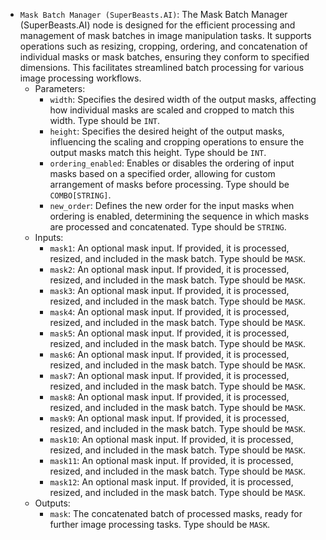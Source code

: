 - `Mask Batch Manager (SuperBeasts.AI)`: The Mask Batch Manager (SuperBeasts.AI) node is designed for the efficient processing and management of mask batches in image manipulation tasks. It supports operations such as resizing, cropping, ordering, and concatenation of individual masks or mask batches, ensuring they conform to specified dimensions. This facilitates streamlined batch processing for various image processing workflows.
    - Parameters:
        - `width`: Specifies the desired width of the output masks, affecting how individual masks are scaled and cropped to match this width. Type should be `INT`.
        - `height`: Specifies the desired height of the output masks, influencing the scaling and cropping operations to ensure the output masks match this height. Type should be `INT`.
        - `ordering_enabled`: Enables or disables the ordering of input masks based on a specified order, allowing for custom arrangement of masks before processing. Type should be `COMBO[STRING]`.
        - `new_order`: Defines the new order for the input masks when ordering is enabled, determining the sequence in which masks are processed and concatenated. Type should be `STRING`.
    - Inputs:
        - `mask1`: An optional mask input. If provided, it is processed, resized, and included in the mask batch. Type should be `MASK`.
        - `mask2`: An optional mask input. If provided, it is processed, resized, and included in the mask batch. Type should be `MASK`.
        - `mask3`: An optional mask input. If provided, it is processed, resized, and included in the mask batch. Type should be `MASK`.
        - `mask4`: An optional mask input. If provided, it is processed, resized, and included in the mask batch. Type should be `MASK`.
        - `mask5`: An optional mask input. If provided, it is processed, resized, and included in the mask batch. Type should be `MASK`.
        - `mask6`: An optional mask input. If provided, it is processed, resized, and included in the mask batch. Type should be `MASK`.
        - `mask7`: An optional mask input. If provided, it is processed, resized, and included in the mask batch. Type should be `MASK`.
        - `mask8`: An optional mask input. If provided, it is processed, resized, and included in the mask batch. Type should be `MASK`.
        - `mask9`: An optional mask input. If provided, it is processed, resized, and included in the mask batch. Type should be `MASK`.
        - `mask10`: An optional mask input. If provided, it is processed, resized, and included in the mask batch. Type should be `MASK`.
        - `mask11`: An optional mask input. If provided, it is processed, resized, and included in the mask batch. Type should be `MASK`.
        - `mask12`: An optional mask input. If provided, it is processed, resized, and included in the mask batch. Type should be `MASK`.
    - Outputs:
        - `mask`: The concatenated batch of processed masks, ready for further image processing tasks. Type should be `MASK`.
